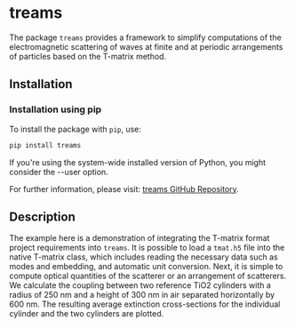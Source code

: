 # treams

The package `treams` provides a framework to simplify computations of the electromagnetic scattering of waves at finite and at periodic arrangements of particles based on the T-matrix method.

## Installation

### Installation using pip

To install the package with `pip`, use:

```bash
pip install treams
```
If you're using the system-wide installed version of Python, you might consider the --user option.


For further information, please visit: [treams GitHub Repository](https://github.com/tfp-photonics/treams).

## Description
The example here is a demonstration of integrating  the T-matrix format project requirements into  `treams`. It is possible to load a `tmat.h5` file into the native T-matrix class, which includes reading the necessary data such as modes and embedding, and automatic unit conversion. Next, it is simple to compute optical quantities of the scatterer or an arrangement of scatterers. 
We calculate the coupling between two reference TiO2 cylinders with a radius of 250 nm and a height of 300 nm in air separated horizontally by 600 nm. The resulting average extinction cross-sections for the individual cylinder and the two cylinders are plotted.